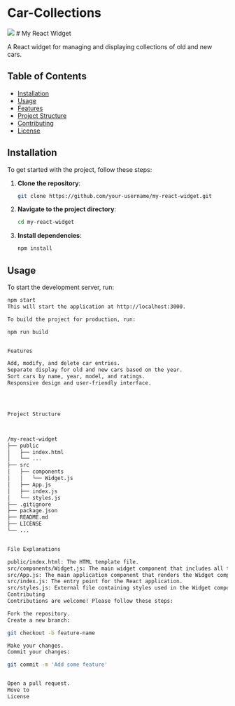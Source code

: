 # Car-Collections
<img src="content://media/external/downloads/1000027193 ">
# My React Widget

A React widget for managing and displaying collections of old and new cars.

## Table of Contents
- [Installation](#installation)
- [Usage](#usage)
- [Features](#features)
- [Project Structure](#project-structure)
- [Contributing](#contributing)
- [License](#license)

## Installation

To get started with the project, follow these steps:

1. **Clone the repository**:
    ```sh
    git clone https://github.com/your-username/my-react-widget.git
    ```
2. **Navigate to the project directory**:
    ```sh
    cd my-react-widget
    ```
3. **Install dependencies**:
    ```sh
    npm install
    ```

## Usage

To start the development server, run:
```sh
npm start
This will start the application at http://localhost:3000.

To build the project for production, run:

npm run build


Features

Add, modify, and delete car entries.
Separate display for old and new cars based on the year.
Sort cars by name, year, model, and ratings.
Responsive design and user-friendly interface.




Project Structure



/my-react-widget
├── public
│   ├── index.html
│   └── ...
├── src
│   ├── components
│   │   └── Widget.js
│   ├── App.js
│   ├── index.js
│   └── styles.js
├── .gitignore
├── package.json
├── README.md
├── LICENSE
└── ...


File Explanations

public/index.html: The HTML template file.
src/components/Widget.js: The main widget component that includes all the logic for displaying and managing the car collections.
src/App.js: The main application component that renders the Widget component.
src/index.js: The entry point for the React application.
src/styles.js: External file containing styles used in the Widget component.
Contributing
Contributions are welcome! Please follow these steps:

Fork the repository.
Create a new branch:

git checkout -b feature-name

Make your changes.
Commit your changes:

git commit -m 'Add some feature'


Open a pull request.
Move to 
License

